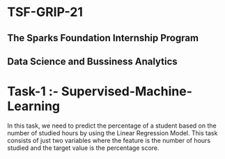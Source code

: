 # TSF-GRIP-21
## The Sparks Foundation Internship Program
## Data Science and Bussiness Analytics
# Task-1 :- Supervised-Machine-Learning
In this task, we need to predict the percentage of a student based on the number of studied hours by using the Linear Regression Model.
This task consists of just two variables where the feature is the number of hours studied and the target value is the percentage score.
